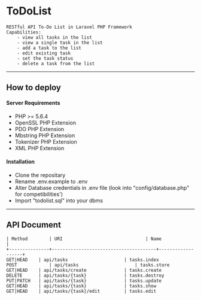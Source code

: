 # ToDoList
	RESTful API To-Do List in Laravel PHP Framework
	Capabilities:
		- view all tasks in the list
		- view a single task in the list
		- add a task to the list
 		- edit existing task
		- set the task status 
 		- delete a task from the list

---
## How to deploy
#### Server Requirements
- PHP >= 5.6.4
- OpenSSL PHP Extension
- PDO PHP Extension
- Mbstring PHP Extension
- Tokenizer PHP Extension
- XML PHP Extension
#### Installation 
- Clone the repositary
- Rename .env.example to .env 
- Alter Database credentials in .env file (look into "config/database.php" for competibilities') 
- Import "todolist.sql" into your dbms	
	
---
## API Document


 	| Method        | URI                   	     	| Name            |
	+---------------+---------------------------------------+-------------------+
	GET|HEAD 	| api/tasks             		| tasks.index   
	POST        	| api/tasks             		| tasks.store   
	GET|HEAD  	| api/tasks/create      		| tasks.create  
	DELETE    	| api/tasks/{task}      		| tasks.destroy 
	PUT|PATCH 	| api/tasks/{task}      		| tasks.update  
	GET|HEAD  	| api/tasks/{task}      		| tasks.show   
	GET|HEAD  	| api/tasks/{task}/edit 		| tasks.edit    